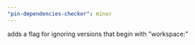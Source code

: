 ```yaml
---
"pin-dependencies-checker": minor
---
```


adds a flag for ignoring versions that begin with "workspace:"
